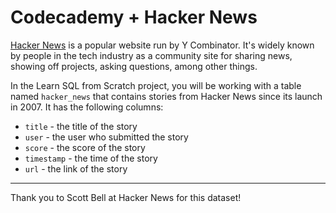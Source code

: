 # Codecademy + Hacker News

[Hacker News](https://news.ycombinator.com/) is a popular website run by Y Combinator. It's widely known by people in the tech industry as a community site for sharing news, showing off projects, asking questions, among other things.

In the Learn SQL from Scratch project, you will be working with a table named `hacker_news` that contains stories from Hacker News since its launch in 2007. It has the following columns:

- `title` - the title of the story
- `user` - the user who submitted the story
- `score` - the score of the story
- `timestamp` - the time of the story
- `url` - the link of the story

---

Thank you to Scott Bell at Hacker News for this dataset!
